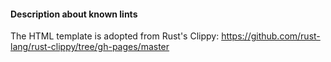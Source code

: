 #### Description about known lints

The HTML template is adopted from Rust's Clippy: https://github.com/rust-lang/rust-clippy/tree/gh-pages/master
